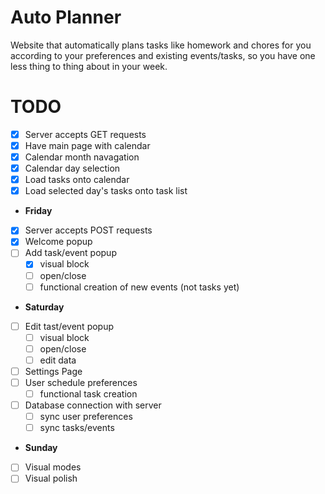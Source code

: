 # Auto Planner

Website that automatically plans tasks like homework and chores for you according
to your preferences and existing events/tasks, so you have one less thing to thing
about in your week.

# TODO

- [x] Server accepts GET requests
- [x] Have main page with calendar
- [x] Calendar month navagation
- [x] Calendar day selection 
- [x] Load tasks onto calendar
- [x] Load selected day's tasks onto task list
- **Friday**
- [x] Server accepts POST requests
- [x] Welcome popup
- [ ] Add task/event popup
    - [x] visual block
    - [ ] open/close
    - [ ] functional creation of new events (not tasks yet)
- **Saturday**
- [ ] Edit tast/event popup
    - [ ] visual block
    - [ ] open/close
    - [ ] edit data
- [ ] Settings Page
- [ ] User schedule preferences
    - [ ] functional task creation
- [ ] Database connection with server
    - [ ] sync user preferences
    - [ ] sync tasks/events
- **Sunday**
- [ ] Visual modes
- [ ] Visual polish
